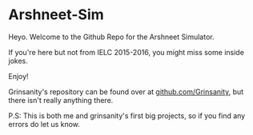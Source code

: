 # Arshneet-Sim

Heyo. Welcome to the Github Repo for the Arshneet Simulator.

If you're here but not from IELC 2015-2016, you might miss some inside jokes.

Enjoy!

Grinsanity's repository can be found over at [github.com/Grinsanity](https://github.com/Grinsanity), but there isn't really anything there.

P.S: This is both me and grinsanity's first big projects, so if you find any errors do let us know.
